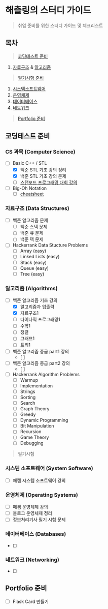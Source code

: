 # 해츨링의 스터디 가이드
> 취업 준비를 위한 스터디 가이드 및 체크리스트

## 목차
> [코딩테스트 준비](#코딩테스트-준비)
1. [자료구조](#자료구조-data-structures) & [알고리즘](#알고리즘-algorithms)

> [필기시험 준비](#필기시험-준비)
1. [시스템소프트웨어](#시스템-소프트웨어-system-software)
2. [운영체제](#운영체제-operating-systems)
3. [데이터베이스](#데이터베이스-databases)
4. [네트워크](#네트워크-networking)

> [Portfolio 준비](#portfolio-준비)

## 코딩테스트 준비

### CS 과목 (Computer Science)
- [ ] Basic C++ / STL 
  - [x] 백준 STL 기초 강의 정리
  - [x] 백준 STL 기초 강의 문제
  - [ ] [스탠포드 프로그래밍 대회 강의](http://web.stanford.edu/class/cs97si/)
- [ ] Big-Oh Notation
  - [ ] [cheatsheet](http://bigocheatsheet.com/)

### 자료구조 (Data Structures)
- [ ] 백준 알고리즘 문제
  - [ ] 백준 스택 문제
  - [ ] 백준 큐 문제
  - [ ] 백준 덱 문제
- [ ] Hackerrank Data Stucture Problems
  - [ ] Array (easy)
  - [ ] Linked Lists (easy)
  - [ ] Stack (easy)
  - [ ] Queue (easy)
  - [ ] Tree (easy)

### 알고리즘 (Algorithms)
- [ ] 백준 알고리즘 기초 강의
  - [x] 알고리즘과 입출력
  - [x] 자료구조1
  - [ ] 다이나믹 프로그래밍1
  - [ ] 수학1
  - [ ] 정렬
  - [ ] 그래프1
  - [ ] 트리1
- [ ] 백준 알고리즘 중급 part1 강의
  - [ ]
- [ ] 백준 알고리즘 중급 part2 강의
  - [ ]
- [ ] Hackerrank Algorithm Problems
  - [ ] Warmup
  - [ ] Implementation
  - [ ] Strings
  - [ ] Sorting
  - [ ] Search
  - [ ] Graph Theory
  - [ ] Greedy
  - [ ] Dynamic Programming
  - [ ] Bit Manipulation
  - [ ] Recursion
  - [ ] Game Theory
  - [ ] Debugging
  
> 필기시험 

### 시스템 소프트웨어 (System Software)
- [ ] 패캠 시스템 소프트웨어 강의

### 운영체제 (Operating Systems)
- [ ] 패캠 운영체제 강의
- [ ] 블로그 운영체제 정리
- [ ] 정보처리기사 필기 시험 문제

### 데이터베이스 (Databases)
- [ ] 

### 네트워크 (Networking)
- [ ] 

## Portfolio 준비
- [ ] Flask Card 만들기
